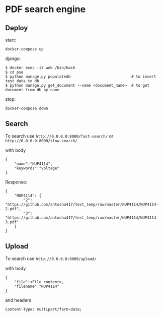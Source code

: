 # PDF search engine

## Deploy

start:
```shell script
docker-compose up
```

django:
```shell script
$ docker exec -it web /bin/bash
$ cd pse
$ python manage.py populatedb                           # to insert test data to db
$ python manage.py get_document --name <document_name>  # to get document from db by name
```

stop:
```shell script
docker-compose down
```

## Search

To search use `http://0.0.0.0:8000/fast-search/` or `http://0.0.0.0:8000/slow-search/`

with body
```
{
    "name":"NUP4114",
    "keywords":"voltage"
}
```

Response:
```
{
    "NUP4114": {
        "2": "https://github.com/antosha417/test_temp/raw/master/NUP4114/NUP4114-2.pdf",
        "3": "https://github.com/antosha417/test_temp/raw/master/NUP4114/NUP4114-3.pdf"
    }
}
```

## Upload

To search use `http://0.0.0.0:8000/upload/`

with body
```
{
    "file":<File content>,
    "filename":"NUP4114"
}
```

and headers
```
Content-Type: multipart/form-data;
```
